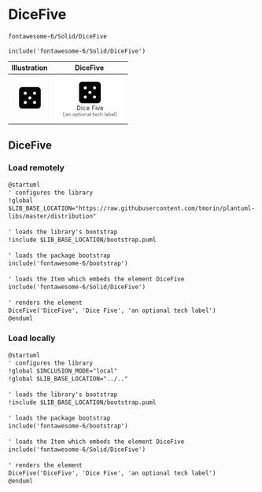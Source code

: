 # DiceFive


```text
fontawesome-6/Solid/DiceFive
```

```text
include('fontawesome-6/Solid/DiceFive')
```



| Illustration | DiceFive |
| :---: | :---: |
| ![illustration for Illustration](../../fontawesome-6/Solid/DiceFive.png) | ![illustration for DiceFive](../../fontawesome-6/Solid/DiceFive.Local.png) |




## DiceFive

### Load remotely
```plantuml
@startuml
' configures the library
!global $LIB_BASE_LOCATION="https://raw.githubusercontent.com/tmorin/plantuml-libs/master/distribution"

' loads the library's bootstrap
!include $LIB_BASE_LOCATION/bootstrap.puml

' loads the package bootstrap
include('fontawesome-6/bootstrap')

' loads the Item which embeds the element DiceFive
include('fontawesome-6/Solid/DiceFive')

' renders the element
DiceFive('DiceFive', 'Dice Five', 'an optional tech label')
@enduml
```

### Load locally
```plantuml
@startuml
' configures the library
!global $INCLUSION_MODE="local"
!global $LIB_BASE_LOCATION="../.."

' loads the library's bootstrap
!include $LIB_BASE_LOCATION/bootstrap.puml

' loads the package bootstrap
include('fontawesome-6/bootstrap')

' loads the Item which embeds the element DiceFive
include('fontawesome-6/Solid/DiceFive')

' renders the element
DiceFive('DiceFive', 'Dice Five', 'an optional tech label')
@enduml
```

